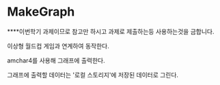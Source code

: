 # MakeGraph
****이번학기 과제이므로 참고만 하시고 과제로 제출하는등 사용하는것을 금합니다.

이상형 월드컵 게임과 연계하여 동작한다.

amchar4를 사용해 그래프에 출력한다.

그래프에 출력할 데이터는 '로컬 스토리지'에 저장된 데이터로 그린다.
